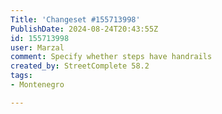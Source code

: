 ```yaml
---
Title: 'Changeset #155713998'
PublishDate: 2024-08-24T20:43:55Z
id: 155713998
user: Marzal
comment: Specify whether steps have handrails
created_by: StreetComplete 58.2
tags:
- Montenegro

---
```

